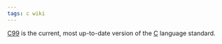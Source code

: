 ```yaml
---
tags: c wiki
---
```


[C99](/wiki/C99) is the current, most up-to-date version of the [C](/wiki/C) language standard.
